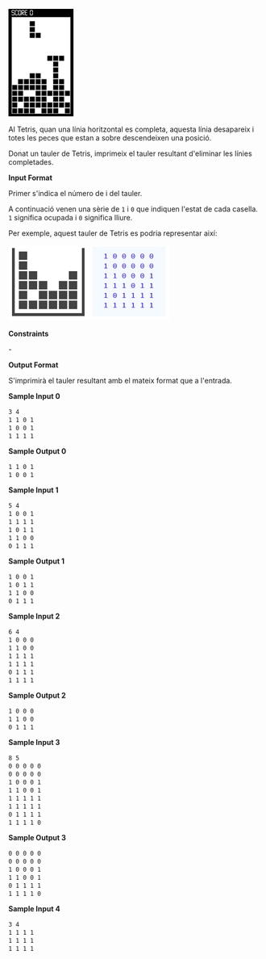 ![image](1612523216-fc62f6bda7-1611068668-a4adf963d1-21a.png)

Al Tetris, quan una línia horitzontal es completa, aquesta línia
desapareix i totes les peces que estan a sobre descendeixen una posició.

Donat un tauler de Tetris, imprimeix el tauler resultant d'eliminar les
línies completades.

**Input Format**

Primer s'indica el número de  i  del tauler.

A continuació venen una sèrie de `1` i `0` que indiquen l'estat de cada
casella. `1` significa ocupada i `0` significa lliure.

Per exemple, aquest tauler de Tetris es podria representar així:

![image](1612521867-25f9159e3c-tetris.png)

**Constraints**

\-

**Output Format**

S'imprimirà el tauler resultant amb el mateix format que a l'entrada.

**Sample Input 0**

    3 4
    1 1 0 1
    1 0 0 1
    1 1 1 1

**Sample Output 0**

    1 1 0 1
    1 0 0 1

**Sample Input 1**

    5 4
    1 0 0 1
    1 1 1 1
    1 0 1 1
    1 1 0 0
    0 1 1 1

**Sample Output 1**

    1 0 0 1
    1 0 1 1
    1 1 0 0
    0 1 1 1

**Sample Input 2**

    6 4
    1 0 0 0
    1 1 0 0
    1 1 1 1
    1 1 1 1
    0 1 1 1
    1 1 1 1

**Sample Output 2**

    1 0 0 0
    1 1 0 0
    0 1 1 1

**Sample Input 3**

    8 5
    0 0 0 0 0
    0 0 0 0 0
    1 0 0 0 1
    1 1 0 0 1
    1 1 1 1 1
    1 1 1 1 1
    0 1 1 1 1
    1 1 1 1 0

**Sample Output 3**

    0 0 0 0 0
    0 0 0 0 0
    1 0 0 0 1
    1 1 0 0 1
    0 1 1 1 1
    1 1 1 1 0

**Sample Input 4**

    3 4
    1 1 1 1
    1 1 1 1
    1 1 1 1
